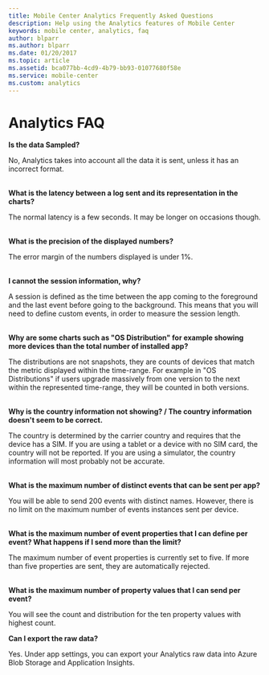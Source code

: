 ```yaml
---
title: Mobile Center Analytics Frequently Asked Questions
description: Help using the Analytics features of Mobile Center
keywords: mobile center, analytics, faq
author: blparr
ms.author: blparr
ms.date: 01/20/2017
ms.topic: article
ms.assetid: bca077bb-4cd9-4b79-bb93-01077680f58e
ms.service: mobile-center
ms.custom: analytics
---
```


# Analytics FAQ

**Is the data Sampled?**

No, Analytics takes into account all the data it is sent, unless it has an incorrect format.
<br><br>

**What is the latency between a log sent and its representation in the charts?**

The normal latency is a few seconds. It may be longer on occasions though.
<br><br>

**What is the precision of the displayed numbers?**

The error margin of the numbers displayed is under 1%.
<br><br>

**I cannot the session information, why?**

A session is defined as the time between the app coming to the foreground and the last event before going to the background. This means that you will need to define custom events, in order to measure the session length. 
<br><br>

**Why are some charts such as "OS Distribution" for example showing more devices than the total number of installed app?**

The distributions are not snapshots, they are counts of devices that match the metric displayed within the time-range. For example in "OS Distributions" if users upgrade massively from one version to the next within the represented time-range, they will be counted in both versions.
<br><br>

**Why is the country information not showing? / The country information doesn't seem to be correct.**

The country is determined by the carrier country and requires that the device has a SIM. If you are using a tablet or a device with no SIM card, the country will not be reported. If you are using a simulator, the country information will most probably not be accurate.
<br><br>

**What is the maximum number of distinct events that can be sent per app?**

You will be able to send 200 events with distinct names. However, there is no limit on the maximum number of events instances sent per device.
<br><br>

**What is the maximum number of event properties that I can define per event? What happens if I send more than the limit?**

The maximum number of event properties is currently set to five. If more than five properties are sent, they are automatically rejected.
<br><br>

**What is the maximum number of property values that I can send per event?**

You will see the count and distribution for the ten property values with highest count.

**Can I export the raw data?**

Yes. Under app settings, you can export your Analytics raw data into Azure Blob Storage and Application Insights.
